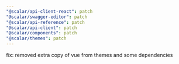 ```yaml
---
"@scalar/api-client-react": patch
"@scalar/swagger-editor": patch
"@scalar/api-reference": patch
"@scalar/api-client": patch
"@scalar/components": patch
"@scalar/themes": patch
---
```


fix: removed extra copy of vue from themes and some dependencies
